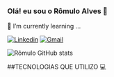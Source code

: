 ### Olá! eu sou o Rômulo Alves 👋

📖 I’m currently learning ...


[![Linkedin](https://img.shields.io/badge/LinkedIn-0077B5?style=for-the-badge&logo=linkedin&logoColor=white)](https://www.linkedin.com/in/romulo-alves-729b20175/)
[![Gmail](https://img.shields.io/badge/Gmail-D14836?style=for-the-badge&logo=gmail&logoColor=white)](romuloalves121@gmail.com)

![Rômulo GitHub stats](https://github-readme-stats.vercel.app/api?username=RomuloALvesF&show_icons=true&theme=dracula)

##TECNOLOGIAS QUE UTILIZO 💻

